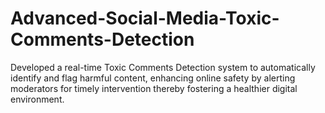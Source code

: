 # Advanced-Social-Media-Toxic-Comments-Detection
Developed a real-time Toxic Comments Detection system to automatically identify and flag harmful content, enhancing online safety by alerting moderators for timely intervention thereby fostering a healthier digital environment.
